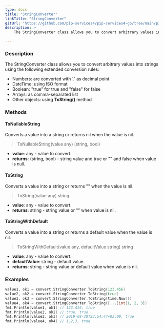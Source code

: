 ```yaml
---
type: docs
title: "StringConverter"
linkTitle: "StringConverter"
gitUrl: "https://github.com/pip-services4/pip-services4-go/tree/main/pip-services4-commons-go"
description: > 
    The StringConverter class allows you to convert arbitrary values into strings.

---
```


### Description

 The StringConverter class allows you to convert arbitrary values into strings using the following extended conversion rules:

- Numbers: are converted with '.' as decimal point
- DateTime: using ISO format
- Boolean: "true" for true and "false" for false
- Arrays: as comma-separated list  
- Other objects: using **ToString()** method

### Methods

#### ToNullableString
Converts a value into a string or returns nil when the value is nil.

> ToNullableString(value any) (string, bool)

- **value**: any - value to convert.
- **returns**: (string, bool) - string value and true or "" and false when value is null.

#### ToString
Converts a value into a string or returns "" when the value is nil.

> ToString(value any) string

- **value**: any - value to convert.
- **returns**: string - string value or "" when value is nil.

#### ToStringWithDefault
Converts a value into a string or returns a default value when the value is nil.

> ToStringWithDefault(value any, defaultValue string) string

- **value**: any - value to convert.
- **defaultValue**: string - default value.
- **returns**: string - string value or default value when value is nil.


### Examples

```go
value1, ok1 = convert.StringConverter.ToString(123.456)
value2, ok2 = convert.StringConverter.ToString(true)
value3, ok3 = convert.StringConverter.ToString(time.Now())
value4, ok4 = convert.StringConverter.ToString([...]int{1, 2, 3})
fmt.Println(value1, ok1) // 123.456, true
fmt.Println(value2, ok2) // true, true
fmt.Println(value3, ok3) // 2019-08-20T23:54:47+03:00, true
fmt.Println(value4, ok4) // 1,2,3, true
```

